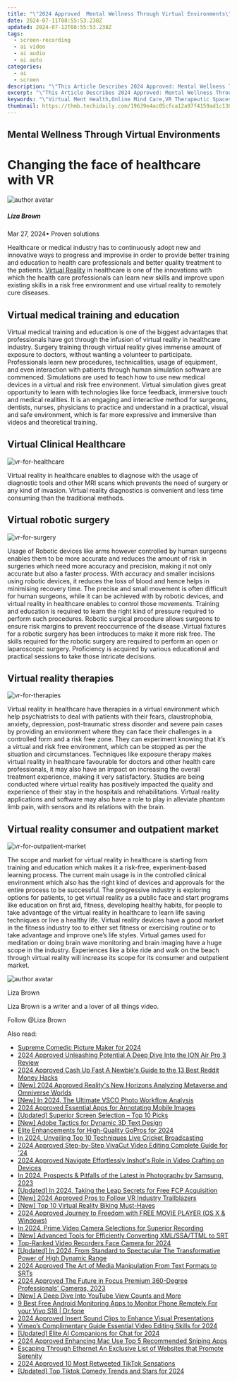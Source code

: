```yaml
---
title: "\"2024 Approved  Mental Wellness Through Virtual Environments\""
date: 2024-07-11T08:55:53.238Z
updated: 2024-07-12T08:55:53.238Z
tags: 
  - screen-recording
  - ai video
  - ai audio
  - ai auto
categories: 
  - ai
  - screen
description: "\"This Article Describes 2024 Approved: Mental Wellness Through Virtual Environments\""
excerpt: "\"This Article Describes 2024 Approved: Mental Wellness Through Virtual Environments\""
keywords: "\"Virtual Ment Health,Online Mind Care,VR Therapeutic Spaces,E-Wellness Practices,Digital Emotional Support,Cyber Wellbeing Hubs,Therapy in Virtual Realms\""
thumbnail: https://thmb.techidaily.com/19639e4ac05cfca12a97f4159ad1c138d0c42ce69fcff51c42722b7ff4015400.jpg
---
```


## Mental Wellness Through Virtual Environments

# Changing the face of healthcare with VR

![author avatar](https://lh5.googleusercontent.com/-AIMmjowaFs4/AAAAAAAAAAI/AAAAAAAAABc/Y5UmwDaI7HU/s250-c-k/photo.jpg)

##### Liza Brown

 Mar 27, 2024• Proven solutions

 Healthcare or medical industry has to continuously adopt new and innovative ways to progress and improvise in order to provide better training and education to health care professionals and better quality treatment to the patients. [Virtual Reality](https://tools.techidaily.com/wondershare/filmora/download/) in healthcare is one of the innovations with which the health care professionals can learn new skills and improve upon existing skills in a risk free environment and use virtual reality to remotely cure diseases.

## Virtual medical training and education

 Virtual medical training and education is one of the biggest advantages that professionals have got through the infusion of virtual reality in healthcare industry. Surgery training through virtual reality gives immense amount of exposure to doctors, without wanting a volunteer to participate. Professionals learn new procedures, technicalities, usage of equipment, and even interaction with patients through human simulation software are commenced. Simulations are used to teach how to use new medical devices in a virtual and risk free environment. Virtual simulation gives great opportunity to learn with technologies like force feedback, immersive touch and medical realities. It is an engaging and interactive method for surgeons, dentists, nurses, physicians to practice and understand in a practical, visual and safe environment, which is far more expressive and immersive than videos and theoretical training.

## Virtual Clinical Healthcare

![vr-for-healthcare](https://images.wondershare.com/filmora/article-images/virtual-reality-for-healthcare.jpg)

 Virtual reality in healthcare enables to diagnose with the usage of diagnostic tools and other MRI scans which prevents the need of surgery or any kind of invasion. Virtual reality diagnostics is convenient and less time consuming than the traditional methods.

## Virtual robotic surgery

![vr-for-surgery](https://images.wondershare.com/filmora/article-images/virtual-reality-for-surgery.jpg)

 Usage of Robotic devices like arms however controlled by human surgeons enables them to be more accurate and reduces the amount of risk in surgeries which need more accuracy and precision, making it not only accurate but also a faster process. With accuracy and smaller incisions using robotic devices, it reduces the loss of blood and hence helps in minimising recovery time. The precise and small movement is often difficult for human surgeons, while it can be achieved with by robotic devices, and virtual reality in healthcare enables to control those movements. Training and education is required to learn the right kind of pressure required to perform such procedures. Robotic surgical procedure allows surgeons to ensure risk margins to prevent reoccurrence of the disease .Virtual fixtures for a robotic surgery has been introduces to make it more risk free. The skills required for the robotic surgery are required to perform an open or laparoscopic surgery. Proficiency is acquired by various educational and practical sessions to take those intricate decisions.

## Virtual reality therapies

![vr-for-therapies](https://images.wondershare.com/filmora/article-images/vitrural-reality-for-therapies.jpg)

 Virtual reality in healthcare have therapies in a virtual environment which help psychiatrists to deal with patients with their fears, claustrophobia, anxiety, depression, post-traumatic stress disorder and severe pain cases by providing an environment where they can face their challenges in a controlled form and a risk free zone. They can experiment knowing that it’s a virtual and risk free environment, which can be stopped as per the situation and circumstances. Techniques like exposure therapy makes virtual reality in healthcare favourable for doctors and other health care professionals, it may also have an impact on increasing the overall treatment experience, making it very satisfactory. Studies are being conducted where virtual reality has positively impacted the quality and experience of their stay in the hospitals and rehabilitations. Virtual reality applications and software may also have a role to play in alleviate phantom limb pain, with sensors and its relations with the brain.

## Virtual reality consumer and outpatient market

![vr-for-outpatient-market](https://images.wondershare.com/filmora/article-images/virtual-reality-for-outpatient-market.png)

 The scope and market for virtual reality in healthcare is starting from training and education which makes it a risk-free, experiment-based learning process. The current main usage is in the controlled clinical environment which also has the right kind of devices and approvals for the entire process to be successful. The progressive industry is exploring options for patients, to get virtual reality as a public face and start programs like education on first aid, fitness, developing healthy habits, for people to take advantage of the virtual reality in healthcare to learn life saving techniques or live a healthy life. Virtual reality devices have a good market in the fitness industry too to either set fitness or exercising routine or to take advantage and improve one’s life styles. Virtual games used for meditation or doing brain wave monitoring and brain imaging have a huge scope in the industry. Experiences like a bike ride and walk on the beach through virtual reality will increase its scope for its consumer and outpatient market.

![author avatar](https://lh5.googleusercontent.com/-AIMmjowaFs4/AAAAAAAAAAI/AAAAAAAAABc/Y5UmwDaI7HU/s250-c-k/photo.jpg)

Liza Brown

Liza Brown is a writer and a lover of all things video.

Follow @Liza Brown


<ins class="adsbygoogle"
     style="display:block"
     data-ad-format="autorelaxed"
     data-ad-client="ca-pub-7571918770474297"
     data-ad-slot="1223367746"></ins>



<ins class="adsbygoogle"
     style="display:block"
     data-ad-client="ca-pub-7571918770474297"
     data-ad-slot="8358498916"
     data-ad-format="auto"
     data-full-width-responsive="true"></ins>




<span class="atpl-alsoreadstyle">Also read:</span>
<div><ul>
<li><a href="https://article-helps.techidaily.com/supreme-comedic-picture-maker-for-2024/"><u>Supreme Comedic Picture Maker for 2024</u></a></li>
<li><a href="https://article-helps.techidaily.com/2024-approved-unleashing-potential-a-deep-dive-into-the-ion-air-pro-3-review/"><u>2024 Approved  Unleashing Potential  A Deep Dive Into the ION Air Pro 3 Review</u></a></li>
<li><a href="https://article-helps.techidaily.com/2024-approved-cash-up-fast-a-newbies-guide-to-the-13-best-reddit-money-hacks/"><u>2024 Approved  Cash Up Fast  A Newbie's Guide to the 13 Best Reddit Money Hacks</u></a></li>
<li><a href="https://article-helps.techidaily.com/new-2024-approved-realitys-new-horizons-analyzing-metaverse-and-omniverse-worlds/"><u>[New] 2024 Approved  Reality's New Horizons  Analyzing Metaverse and Omniverse Worlds</u></a></li>
<li><a href="https://article-helps.techidaily.com/new-in-2024-the-ultimate-vsco-photo-workflow-analysis/"><u>[New] In 2024, The Ultimate VSCO Photo Workflow Analysis</u></a></li>
<li><a href="https://article-helps.techidaily.com/2024-approved-essential-apps-for-annotating-mobile-images/"><u>2024 Approved  Essential Apps for Annotating Mobile Images</u></a></li>
<li><a href="https://article-helps.techidaily.com/updated-superior-screen-selection-top-10-picks/"><u>[Updated] Superior Screen Selection – Top 10 Picks</u></a></li>
<li><a href="https://article-helps.techidaily.com/new-adobe-tactics-for-dynamic-3d-text-design/"><u>[New] Adobe Tactics for Dynamic 3D Text Design</u></a></li>
<li><a href="https://article-helps.techidaily.com/elite-enhancements-for-high-quality-gopros-for-2024/"><u>Elite Enhancements for High-Quality GoPros for 2024</u></a></li>
<li><a href="https://article-helps.techidaily.com/in-2024-unveiling-top-10-techniques-live-cricket-broadcasting/"><u>In 2024, Unveiling Top 10 Techniques  Live Cricket Broadcasting</u></a></li>
<li><a href="https://article-helps.techidaily.com/2024-approved-step-by-step-vivacut-video-editing-complete-guide-for-24/"><u>2024 Approved  Step-by-Step VivaCut Video Editing  Complete Guide for '24</u></a></li>
<li><a href="https://article-helps.techidaily.com/2024-approved-navigate-effortlessly-inshots-role-in-video-crafting-on-devices/"><u>2024 Approved  Navigate Effortlessly  Inshot's Role in Video Crafting on Devices</u></a></li>
<li><a href="https://article-helps.techidaily.com/in-2024-prospects-and-pitfalls-of-the-latest-in-photography-by-samsung-2023/"><u>In 2024, Prospects & Pitfalls of the Latest in Photography by Samsung, 2023</u></a></li>
<li><a href="https://article-helps.techidaily.com/updated-in-2024-taking-the-leap-secrets-for-free-fcp-acquisition/"><u>[Updated] In 2024, Taking the Leap  Secrets for Free FCP Acquisition</u></a></li>
<li><a href="https://article-helps.techidaily.com/new-2024-approved-pros-to-follow-vr-industry-trailblazers/"><u>[New] 2024 Approved  Pros to Follow  VR Industry Trailblazers</u></a></li>
<li><a href="https://article-helps.techidaily.com/new-top-10-virtual-reality-biking-must-haves/"><u>[New] Top 10 Virtual Reality Biking Must-Haves</u></a></li>
<li><a href="https://article-helps.techidaily.com/2024-approved-journey-to-freedom-with-free-movie-player-os-x-and-windows/"><u>2024 Approved  Journey to Freedom with FREE MOVIE PLAYER (OS X & Windows)</u></a></li>
<li><a href="https://article-helps.techidaily.com/in-2024-prime-video-camera-selections-for-superior-recording/"><u>In 2024, Prime Video Camera Selections for Superior Recording</u></a></li>
<li><a href="https://article-helps.techidaily.com/new-advanced-tools-for-efficiently-converting-xmlssattml-to-srt/"><u>[New] Advanced Tools for Efficiently Converting XML/SSA/TTML to SRT</u></a></li>
<li><a href="https://article-helps.techidaily.com/top-ranked-video-recorders-face-camera-for-2024/"><u>Top-Ranked Video Recorders  Face Camera for 2024</u></a></li>
<li><a href="https://article-helps.techidaily.com/updated-in-2024-from-standard-to-spectacular-the-transformative-power-of-high-dynamic-range/"><u>[Updated] In 2024, From Standard to Spectacular  The Transformative Power of High Dynamic Range</u></a></li>
<li><a href="https://article-helps.techidaily.com/2024-approved-the-art-of-media-manipulation-from-text-formats-to-srts/"><u>2024 Approved  The Art of Media Manipulation  From Text Formats to SRTs</u></a></li>
<li><a href="https://some-guidance.techidaily.com/2024-approved-the-future-in-focus-premium-360-degree-professionals-cameras-2023/"><u>2024 Approved  The Future in Focus  Premium 360-Degree Professionals' Cameras, 2023</u></a></li>
<li><a href="https://youtube-video-recordings.techidaily.com/new-a-deep-dive-into-youtube-view-counts-and-more/"><u>[New] A Deep Dive Into YouTube View Counts and More</u></a></li>
<li><a href="https://android-location.techidaily.com/9-best-free-android-monitoring-apps-to-monitor-phone-remotely-for-your-vivo-s18-drfone-by-drfone-virtual/"><u>9 Best Free Android Monitoring Apps to Monitor Phone Remotely For your Vivo S18 | Dr.fone</u></a></li>
<li><a href="https://extra-guidance.techidaily.com/2024-approved-insert-sound-clips-to-enhance-visual-presentations/"><u>2024 Approved  Insert Sound Clips to Enhance Visual Presentations</u></a></li>
<li><a href="https://vimeo-videos.techidaily.com/vimeos-complimentary-guide-essential-video-editing-skills-for-2024/"><u>Vimeo’s Complimentary Guide  Essential Video Editing Skills for 2024</u></a></li>
<li><a href="https://discord-videos.techidaily.com/updated-elite-ai-companions-for-chat-for-2024/"><u>[Updated] Elite AI Companions for Chat for 2024</u></a></li>
<li><a href="https://screen-activity-recording.techidaily.com/2024-approved-enhancing-mac-use-top-5-recommended-sniping-apps/"><u>2024 Approved  Enhancing Mac Use  Top 5 Recommended Sniping Apps</u></a></li>
<li><a href="https://voice-adjusting.techidaily.com/escaping-through-ethernet-an-exclusive-list-of-websites-that-promote-serenity/"><u>Escaping Through Ethernet An Exclusive List of Websites that Promote Serenity</u></a></li>
<li><a href="https://twitter-videos.techidaily.com/2024-approved-10-most-retweeted-tiktok-sensations/"><u>2024 Approved  10 Most Retweeted TikTok Sensations</u></a></li>
<li><a href="https://tiktok-video-recordings.techidaily.com/updated-top-tiktok-comedy-trends-and-stars-for-2024/"><u>[Updated] Top Tiktok Comedy Trends and Stars for 2024</u></a></li>
</ul></div>
